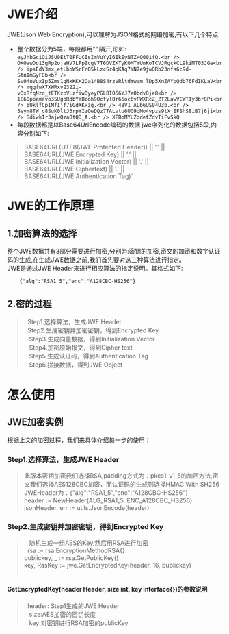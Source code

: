 # JWE介绍

JWE(Json Web Encryption),可以理解为JSON格式的网络加密,有以下几个特点:<br/>
* 整个数据分为5端，每段都用"."隔开,形如:<br />
`eyJhbGciOiJSU0EtT0FFUCIsImVuYyI6IkEyNTZHQ00ifQ.<br />
OKOawDo13gRp2ojaHV7LFpZcgV7T6DVZKTyKOMTYUmKoTCVJRgckCL9kiMT03JGe<br />
ipsEdY3mx_etLbbWSrFr05kLzcSr4qKAq7YN7e9jwQRb23nfa6c9d-StnImGyFDb<br />
Sv04uVuxIp5Zms1gNxKKK2Da14B8S4rzVRltdYwam_lDp5XnZAYpQdb76FdIKLaV<br />
mqgfwX7XWRxv2322i-vDxRfqNzo_tETKzpVLzfiwQyeyPGLBIO56YJ7eObdv0je8<br />
1860ppamavo35UgoRdbYaBcoh9QcfylQr66oc6vFWXRcZ_ZT2LawVCWTIy3brGPi<br />
6UklfCpIMfIjf7iGdXKHzg.<br />
48V1_ALb6US04U3b.<br />
5eym8TW_c8SuK0ltJ3rpYIzOeDQz7TALvtu6UG9oMo4vpzs9tX_EFShS8iB7j6ji<br />
SdiwkIr3ajwQzaBtQD_A.<br />
XFBoMYUZodetZdvTiFvSkQ`<br />
* 每段数据都是以Base64UrlEncode编码的数据
jwe序列化的数据包括5段,内容分别如下:
>   BASE64URL(UTF8(JWE Protected Header)) || '.' || <br />
    BASE64URL(JWE Encrypted Key) || '.' || <br />
    BASE64URL(JWE Initialization Vector) || '.' || <br />
    BASE64URL(JWE Ciphertext) || '.' || <br />
    BASE64URL(JWE Authentication Tag)` <br />
# JWE的工作原理

## 1.加密算法的选择
整个JWE数据共有3部分需要进行加密,分别为:密钥的加密,密文的加密和数字认证码的生成,在生成JWE数据之前,我们首先要对这三种算法进行指定。<br />
JWE是通过JWE Header来进行相应算法的指定说明。其格式如下:
```
    {"alg":"RSA1_5","enc":"A128CBC-HS256"}
```
## 2.密的过程
>   Step1.选择算法，生成JWE Header<br/>
    Step2.生成密钥并加密密钥，得到Encrypted Key<br/>
    Step3.生成向量数据，得到Initialization Vector<br/>
    Step4.加密原始报文，得到Cipher text<br/>
    Step5.生成认证码，得到Authentication Tag<br/>
    Step6.拼接数据，得到JWE Object<br/>
# 怎么使用
## JWE加密实例
根据上文的加密过程，我们来具体介绍每一步的使用：
### Step1.选择算法，生成JWE Header<br/>
>   此版本密钥加密我们选择RSA,padding方式为：pkcs1-v1_5的加密方法,密文我们选择AES128CBC加密，而认证码的生成则选择HMAC With SH256<br />
   JWEHeader为：{"alg":"RSA1_5","enc":"A128CBC-HS256"}<br />
    header := NewHeader(ALG_RSA1_5, ENC_A128CBC_HS256)
    jsonHeader, err := utils.JsonEncode(header)
    <br />
### Step2.生成密钥并加密密钥，得到Encrypted Key
>   随机生成一组AES的Key,然后用RSA进行加密<br/>
    rsa := rsa.EncryptionMethodRSA{}<br/>
     publickey, _ := rsa.GetPublicKey()<br/>
     key, RasKey := jwe.GetEncryptedKey(header, 16, publickey)<br/>             
#### GetEncryptedKey(header Header, size int, key interface{})的参数说明
>   header: Step1生成的JWE Header<br/>
    size:AES加密的密钥长度<br/>
    key:对密钥进行RSA加密的publicKey<br/>

